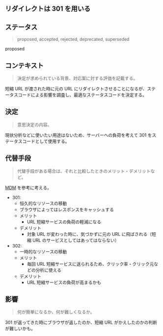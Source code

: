 ## リダイレクトは 301 を用いる

## ステータス

> proposed, accepted, rejected, deprecated, superseded

proposed

## コンテキスト

> 決定が求められている背景、対応案に対する評価を記載する。

短縮 URL が渡された時に元の URL にリダイレクトさせることになるが、ステータスコードによる影響を調査し、最適なステータスコードを決定する。

## 決定

> 意思決定の内容。

現状分析などに使いたい用途はないため、サーバーへの負荷を考えて 301 をステータスコードとして使用する。

## 代替手段

> 代替手段がある場合は、それと比較したときのメリット・デメリットなど。

[MDM](https://developer.mozilla.org/en-US/docs/Web/HTTP/Redirections) を参考に考える。

- 301:
  - 恒久的なリソースの移動
  - ブラウザによってはレスポンスをキャッシュする
  - メリット
    - URL 短縮サービスの負荷の軽減になる
  - デメリット
    - 対象 URL が変わった時に、気づかずに元の URL に飛ばされる（短縮 URL のサービスとしてはあってはならない）
- 302:
  - 一時的なリソースの移動
  - メリット
    - 毎回 URL 短縮サービスに送られるため、クリック率・クリック元などの分析に使える
  - デメリット
    - URL 短縮サービスの負荷が高まるかも

## 影響

> 何が簡単になるか、何が難しくなるか。

301 が返ってきた時にブラウザが返したのか、短縮 URL がかえしたのかの判断が難しいかも。
